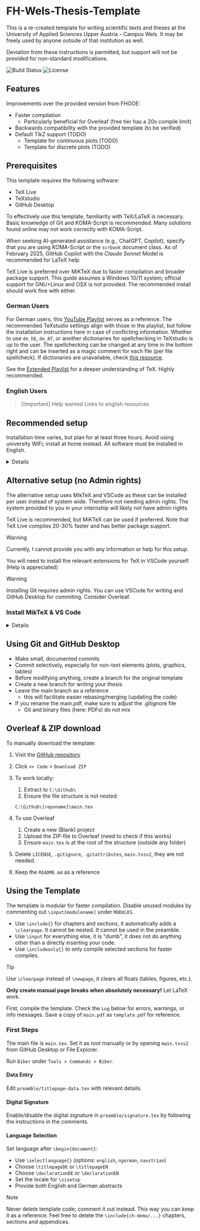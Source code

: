 # FH-Wels-Thesis-Template

This is a re-created template for writing scientific texts and theses at the University of Applied Sciences Upper Austria - Campus Wels. It may be freely used by anyone outside of that institution as well.

Deviation from these instructions is permitted, but support will not be provided for non-standard modifications.

![Build Status](https://img.shields.io/github/actions/workflow/status/user/repo/main.yml)
![License](https://img.shields.io/github/license/user/repo)

## Features

Improvements over the provided version from FHOOE:

- Faster compilation
  - Particularly beneficial for Overleaf (free tier has a 20s compile limit)
- Backwards compatibility with the provided template (to be verified)
- Default TikZ support (TODO)
  - Template for continuous plots (TODO)
  - Template for discrete plots (TODO)

## Prerequisites

This template requires the following software:

- TeX Live
- TeXstudio
- GitHub Desktop

To effectively use this template, familiarity with TeX/LaTeX is necessary. Basic knowledge of Git and KOMA-Script is recommended. Many solutions found online may not work correctly with KOMA-Script.

When seeking AI-generated assistance (e.g., ChatGPT, Copilot), specify that you are using KOMA-Script or the `scrbook` document class. As of February 2025, GitHub Copilot with the *Claude Sonnet* Model is recommended for LaTeX help.

TeX Live is preferred over MiKTeX due to faster compilation and broader package support. This guide assumes a Windows 10/11 system; official support for GNU+Linux and OSX is not provided. The recommended install should work fine with either.

### German Users

For German users, this [YouTube Playlist](https://www.youtube.com/playlist?list=PL0FqMC_xCtjTg5XgHXhNPUJNib6gW_Zpi) serves as a reference. The recommended TeXstudio settings align with those in the playlist, but follow the installation instructions here in case of conflicting information.
Whether to use `de_DE`, `de_AT`, or another dictionaries for spellchecking in TeXstudio is up to the user. The spellchecking can be changed at any time in the bottom right and can be inserted as a magic comment for each file (per file spellcheck).
If dictionaries are unavailable, check [this resource](https://tex.stackexchange.com/questions/87650/dictionary-for-texstudio-no-dictionary-available).

See the [Extended Playlist](https://www.youtube.com/playlist?list=PL0FqMC_xCtjTEasZqICLLwTjk80rAP2GQ) for a deeper understanding of TeX. Highly recommended.

### English Users

>[!important] Help wanted
>Links to english resources

## Recommended setup

Installation time varies, but plan for at least three hours. Avoid using university WiFi; install at home instead. All software must be installed in English.

<details>

### TeX Live

Download the [TeX Live installer](https://mirror.ctan.org/systems/texlive/tlnet/install-tl-windows.exe) and run it. If prompted with "Windows protected your PC," click `More info`, then `Run Anyway`.

>[!note]Author's comment
> Yes, I know this install sucks, I do not like it either. But trust me here and use TeX Live if you can.

In the TeX Live installer:

1. Close both windows
2. Click the Windows icon and search for `TLShell TeX Live Manager`; (see tip below for alternatives)
3. Open it and wait for it to establish a connection
4. Click `All` (should show many packages)
5. Click `Not installed` (should show no packages; otherwise, install all)
6. Click `Updateable` (should show no packages; otherwise, update all)
7. Close the manager

>[!tip]
>If `TLShell TeX Live Manager` does not appear in Windows search, open `cmd` and type `tlshell`.
>
>Alternatively, navigate to `C:\texlive\2024\bin\windows\tlshell.exe` (year may vary) and create a desktop shortcut.

### Install TeXstudio & GitHub Desktop

Using winget:

- Open PowerShell (preferably as admin) and run:

``` bash
winget install texstudio.texstudio --locale en-US
```

``` bash
winget install github.githubdesktop --locale en-US
```

Using standard Windows installation:

- Download from [texstudio.org](https://www.texstudio.org/) and install manually. Set the language to **English**, other settings can remain at default.
- Download from [github.com](https://desktop.github.com/) and install manually.

Set the language to English.

### Configure GitHub Desktop

1. Create a [GitHub account](https://github.com/) (use a private email, not a university/work email).
2. In GitHub Desktop:
3. Visit the [GitHub repository](https://github.com/Gugarutz/FH-Wels-Thesis-Template) or scroll to the top
4. Click `<> Code` > `Open with GitHub Desktop`
5. Click allow in the browser pop up
6. A popup in GitHub Desktop will open
7. Set the local path to `C:\Github\[reponame]`

>[!Important]
> Do not use long directory paths or OneDrive folders to avoid syncing issues. Use a separate backup solution (e.g., FreeFileSync) for replication to a cloud folder or external storage.

</details>

## Alternative setup (no Admin rights)

The alternative setup uses MikTeX and VSCode as these can be installed per user instead of system wide. Therefore not needing admin rights. The system provided to you in your internship will likely not have admin rights.

TeX Live is recommended, but MiKTeX can be used if preferred. Note that TeX Live compiles 20-30% faster and has better package support.

>[!warning]
>Currently, I cannot provide you with any information or help for this setup.
>
>You will need to install the relevant extensions for TeX in VSCode yourself. (Help is appreciated)

>[!warning]
>Installing Git requires admin rights. You can use VSCode for writing and GitHub Desktop for commiting. Consider Overleaf.

### Install MikTeX & VS Code

<details>

  Open `cmd` or `powershell` and run:

  ``` bash
  winget install MikTeX.MikTeX --locale en-US
  ```

  Then run:

  ``` bash
  winget install vscode --locale en-US
  ```

  >[!warning]
  >Do not install more than one TeX distribution. (mostly for your own sanity)

</details>

## Using Git and GitHub Desktop

- Make small, documented commits
- Commit selectively, especially for non-text elements (plots, graphics, tables)
- Before modifying anything, create a branch for the original template
- Create a new branch for writing your thesis
- Leave the main branch as a reference
  - this will facilitate easier rebasing/merging (updating the code)
- If you rename the main.pdf, make sure to adjust the .gitignore file
  - Git and binary files (here: PDFs) do not mix

## Overleaf & ZIP download

To manually download the template:

1. Visit the [GitHub repository](https://github.com/Gugarutz/FH-Wels-Thesis-Template)
2. Click `<> Code` > `Download ZIP`
3. To work locally:
   1. Extract to `C:\Github\`
   2. Ensure the file structure is not nested:

    ```path
    C:\Github\[reponame]\main.tex
    ```

4. To use Overleaf
   1. Create a new (Blank) project
   2. Upload the ZIP-file to Overleaf (need to check if this works)
   3. Ensure `main.tex` is at the root of the structure (outside any folder)
5. Delete `LICENSE`, `.gitignore`, `.gitattributes`, `main.txss2`, they are not needed.
6. Keep the `README.md` as a reference

## Using the Template

The template is modular for faster compilation. Disable unused modules by commenting out `\input[modulename]` under `MODULES`.

- Use `\include{}` for chapters and sections, it automatically adds a `\clearpage`. It cannot be nested. It cannot be used in the preamble.
- Use `\input` for everything else, it is "dumb", it does not do anything other than a directly inserting your code.
- Use `\includeonly{}` to only compile selected sections for faster compiles.

>[!tip]
> Use `\clearpage` instead of `\newpage`, it clears all floats (tables, figures, etc.).
>
> **Only create manual page breaks when absolutely necessary!** Let LaTeX work.

First, compile the template. Check the `Log` below for errors, warnings, or info messages. Save a copy of `main.pdf` as `template.pdf` for reference.

### First Steps

The main file is `main.tex`. Set it as root manually or by opening `main.txss2` from GitHub Desktop or File Explorer.

Run `Biber` under `Tools > Commands > Biber`.

#### Data Entry

Edit `preamble/titlepage-data.tex` with relevant details.

#### Digital Signature

Enable/disable the digital signature in `preamble/signature.tex` by following the instructions in the comments.

#### Language Selection

Set language after `\begin{document}`:

- Use `\selectlanguage{}` (options: `english`, `ngerman`, `naustrian`)
- Choose `\titlepageDE` or `\titlepageEN`
- Choose `\declarationDE` or `\declarationEN`
- Set the locale for `\sisetup`
- Provide both English and German abstracts

>[!note]
> Never delete template code; comment it out instead. This way you can keep it as a reference. Feel free to delete the `\include{ch-demo/...}` chapters, sections and appendices.

